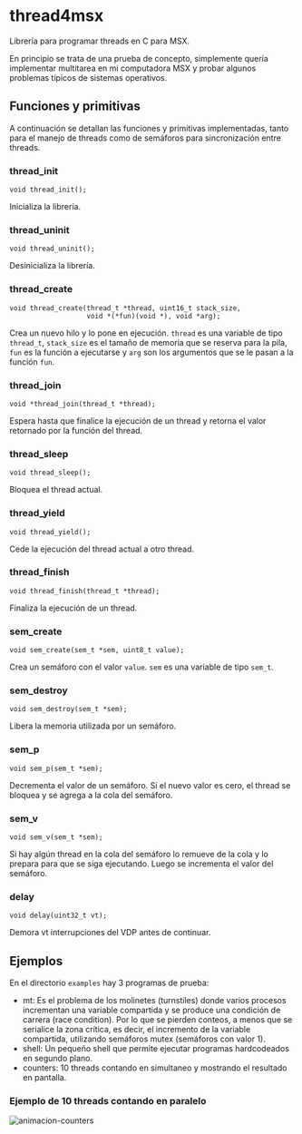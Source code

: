# thread4msx

Librería para programar threads en C para MSX.

En principio se trata de una prueba de concepto, simplemente quería implementar multitarea en mi computadora MSX y probar algunos problemas típicos de sistemas operativos.

## Funciones y primitivas

A continuación se detallan las funciones y primitivas implementadas, tanto para el manejo de threads como de semáforos para sincronización entre threads.

### thread_init
```
void thread_init();
```
Inicializa la librería.

### thread_uninit
```
void thread_uninit();
```
Desinicializa la librería.

### thread_create
```
void thread_create(thread_t *thread, uint16_t stack_size,
                   void *(*fun)(void *), void *arg);
```
Crea un nuevo hilo y lo pone en ejecución. `thread` es una variable de tipo `thread_t`, `stack_size` es el tamaño de memoria que se reserva para la pila, `fun` es la función a ejecutarse y `arg` son los argumentos que se le pasan a la función `fun`. 

### thread_join
```
void *thread_join(thread_t *thread);
```
Espera hasta que finalice la ejecución de un thread y retorna el valor retornado por la función del thread.

### thread_sleep
```
void thread_sleep();
```
Bloquea el thread actual.

### thread_yield
```
void thread_yield();
```
Cede la ejecución del thread actual a otro thread.

### thread_finish
```
void thread_finish(thread_t *thread);
```
Finaliza la ejecución de un thread.

### sem_create
```
void sem_create(sem_t *sem, uint8_t value);
```
Crea un semáforo con el valor `value`. `sem` es una variable de tipo `sem_t`.

### sem_destroy
```
void sem_destroy(sem_t *sem);
```
Libera la memoria utilizada por un semáforo.

### sem_p
```
void sem_p(sem_t *sem);
```
Decrementa el valor de un semáforo. Si el nuevo valor es cero, el thread se bloquea y se agrega a la cola del semáforo.

### sem_v
```
void sem_v(sem_t *sem);
```
Si hay algún thread en la cola del semáforo lo remueve de la cola y lo prepara para que se siga ejecutando. Luego se incrementa el valor del semáforo.

### delay
```
void delay(uint32_t vt);
```
Demora vt interrupciones del VDP antes de continuar.


## Ejemplos

En el directorio `examples` hay 3 programas de prueba:

* mt: Es el problema de los molinetes (turnstiles) donde varios procesos incrementan una variable compartida y se produce una condición de carrera (race condition). Por lo que se pierden conteos, a menos que se serialice la zona crítica, es decir, el incremento de la variable compartida, utilizando semáforos mutex (semáforos con valor 1).
* shell: Un pequeño shell que permite ejecutar programas hardcodeados en segundo plano.
* counters: 10 threads contando en simultaneo y mostrando el resultado en pantalla.

### Ejemplo de 10 threads contando en paralelo

![animacion-counters](https://user-images.githubusercontent.com/75378876/175799823-bc439b97-0772-4bcb-8d2a-161d64a35aea.gif)
